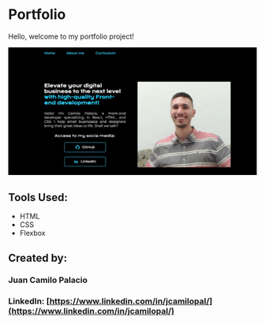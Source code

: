 # Portfolio

Hello, welcome to my portfolio project!

![screenshot](https://github.com/jcpv9824/Curriculum-WebSite/raw/main/screenshot.jpg)

## Tools Used:

* HTML
* CSS
* Flexbox

## Created by:

### Juan Camilo Palacio

### LinkedIn: [https://www.linkedin.com/in/jcamilopal/](https://www.linkedin.com/in/jcamilopal/)
